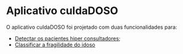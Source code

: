 # Aplicativo cuIdaDOSO
O aplicativo cuIdaDOSO foi projetado com duas funcionalidades para:
- [Detectar os pacientes hiper consultadores](http://ai2.appinventor.mit.edu/b/3ajfr);
- [Classificar a fragilidade do idoso](http://ai2.appinventor.mit.edu/b/182cd)

